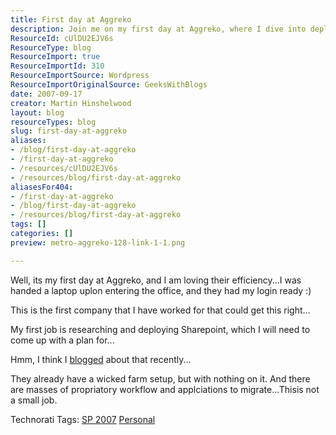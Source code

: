 ```yaml
---
title: First day at Aggreko
description: Join me on my first day at Aggreko, where I dive into deploying SharePoint and experience their impressive efficiency. Discover my journey and insights!
ResourceId: cUlDU2EJV6s
ResourceType: blog
ResourceImport: true
ResourceImportId: 310
ResourceImportSource: Wordpress
ResourceImportOriginalSource: GeeksWithBlogs
date: 2007-09-17
creator: Martin Hinshelwood
layout: blog
resourceTypes: blog
slug: first-day-at-aggreko
aliases:
- /blog/first-day-at-aggreko
- /first-day-at-aggreko
- /resources/cUlDU2EJV6s
- /resources/blog/first-day-at-aggreko
aliasesFor404:
- /first-day-at-aggreko
- /blog/first-day-at-aggreko
- /resources/blog/first-day-at-aggreko
tags: []
categories: []
preview: metro-aggreko-128-link-1-1.png

---
```

Well, its my first day at Aggreko, and I am loving their efficiency...I was handed a laptop uplon entering the office, and they had my login ready :)

This is the first company that I have worked for that could get this right...

My first job is researching and deploying Sharepoint, which I will need to come up with a plan for...

Hmm, I think I [blogged](http://blog.hinshelwood.com/archive/2007/08/24/Sharepoint-planning.aspx) about that recently...

They already have a wicked farm setup, but with nothing on it. And there are masses of propriatory workflow and applciations to migrate...Thisis not a small job.

Technorati Tags: [SP 2007](http://technorati.com/tags/SP+2007) [Personal](http://technorati.com/tags/Personal)
